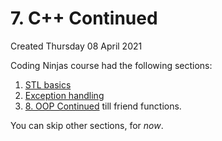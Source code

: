 # 7. C++ Continued
Created Thursday 08 April 2021

Coding Ninjas course had the following sections:

1. [STL basics](5._Data_Structures/5._C++_STL.md)
2. [Exception handling](7._C++_Continued/4._Exception_Handling.md)
3. [8. OOP Continued](8._OOP_Continued.md) till friend functions.


You can skip other sections, for *now*.

